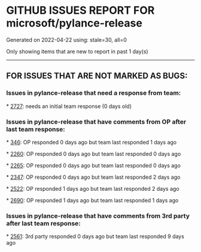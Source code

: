 
# GITHUB ISSUES REPORT FOR microsoft/pylance-release


Generated on 2022-04-22 using: stale=30, all=0


Only showing items that are new to report in past 1 day(s)


---

## FOR ISSUES THAT ARE NOT MARKED AS BUGS:


### Issues in pylance-release that need a response from team:


\* [2727](https://github.com/microsoft/pylance-release/issues/2727 "reopened issue"): needs an initial team response (0 days old)

### Issues in pylance-release that have comments from OP after last team response:


\* [346](https://github.com/microsoft/pylance-release/issues/346 "Support for doccer-style docstring expansion"): OP responded 0 days ago but team last responded 1 days ago

\* [2260](https://github.com/microsoft/pylance-release/issues/2260 "Pylance doesn't trigger if file created by command code"): OP responded 0 days ago but team last responded 0 days ago

\* [2265](https://github.com/microsoft/pylance-release/issues/2265 "trying to install pylance on vsc (osx) and it never finishes"): OP responded 0 days ago but team last responded 0 days ago

\* [2347](https://github.com/microsoft/pylance-release/issues/2347 "Poor performance"): OP responded 0 days ago but team last responded 2 days ago

\* [2522](https://github.com/microsoft/pylance-release/issues/2522 "Linux - The Python Tools server crashed 5 times in the last 3 minutes. The server will not be restarted."): OP responded 1 days ago but team last responded 2 days ago

\* [2690](https://github.com/microsoft/pylance-release/issues/2690 "Showing LaTeX formulas in python help pop-up"): OP responded 1 days ago but team last responded 1 days ago

### Issues in pylance-release that have comments from 3rd party after last team response:


\* [2561](https://github.com/microsoft/pylance-release/issues/2561 "Cannot import django"): 3rd party responded 0 days ago but team last responded 9 days ago
